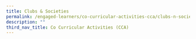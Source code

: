 ```yaml
---
title: Clubs & Societies
permalink: /engaged-learners/co-curricular-activities-cca/clubs-n-societies/infocomm-technology/
description: ""
third_nav_title: Co Curricular Activities (CCA)
---
```



